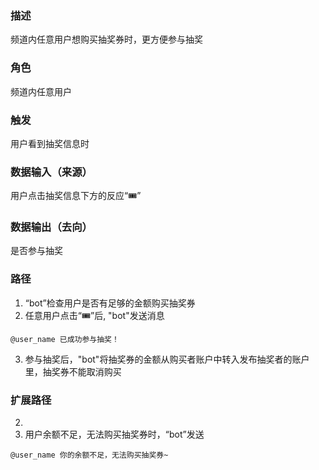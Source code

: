 ### 描述

频道内任意用户想购买抽奖券时，更方便参与抽奖

### 角色

频道内任意用户

### 触发

用户看到抽奖信息时

### 数据输入（来源）

用户点击抽奖信息下方的反应“🎟️”

### 数据输出（去向）

是否参与抽奖

### 路径

1. “bot”检查用户是否有足够的金额购买抽奖券
2. 任意用户点击“🎟️”后, "bot"发送消息
```
@user_name 已成功参与抽奖！
```
3. 参与抽奖后，"bot"将抽奖券的金额从购买者账户中转入发布抽奖者的账户里，抽奖券不能取消购买

### 扩展路径

2. 
1. 用户余额不足，无法购买抽奖券时，“bot”发送
```
@user_name 你的余额不足，无法购买抽奖券~
```

